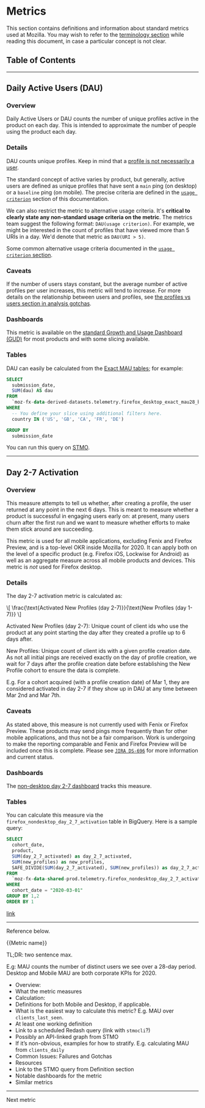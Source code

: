 # Metrics

This section contains definitions and information about standard metrics used at Mozilla.  You may wish to refer to the [terminology section](../concepts/terminology.md) while reading this document, in case a particular concept is not clear.

## Table of Contents

<!-- toc -->

-----

## Daily Active Users (DAU)

### Overview

Daily Active Users or DAU counts the number of unique profiles active in the product on each day.  This is intended to approximate the number of people using the product each day.

### Details

DAU counts unique profiles. Keep in mind that a [profile is not necessarily a user](../concepts/analysis_gotchas.md#profiles-vs-users).

The standard concept of active varies by product, but generally, active users are defined as unique profiles that have sent a `main` ping (on desktop) or a `baseline` ping (on mobile).  The precise criteria are defined in the [`usage criterion`](./usage.md) section of this documentation.

We can also restrict the metric to alternative usage criteria. It's **critical to clearly state any non-standard usage criteria on the metric**. The metrics team suggest the following format: `DAU(usage criterion)`. For example, we might be interested in the count of profiles that have viewed more than 5 URIs in a day. We'd denote that metric as `DAU(URI > 5)`.

Some common alternative usage criteria documented in the [`usage criterion` section](./usage.md).

### Caveats

If the number of users stays constant, but the average number of active profiles per user increases, this metric will tend to increase.  For more details on the relationship between users and profiles, see [the profiles vs users section in analysis gotchas](../concepts/analysis_gotchas.md#profiles-vs-users).

### Dashboards

This metric is available on the [standard Growth and Usage Dashboard (GUD)](https://go.corp.mozilla.com/gud) for most products and with some slicing available.

### Tables

DAU can easily be calculated from the [Exact MAU tables](../datasets/bigquery/exact_mau/reference.md); for example:

```sql
SELECT
  submission_date,
  SUM(dau) AS dau
FROM
  `moz-fx-data-derived-datasets.telemetry.firefox_desktop_exact_mau28_by_dimensions_v1`
WHERE
  -- You define your slice using additional filters here.
  country IN ('US', 'GB', 'CA', 'FR', 'DE')

GROUP BY
  submission_date
```

You can run this query on [STMO](https://sql.telemetry.mozilla.org/queries/72012/source).

---

## Day 2-7 Activation

### Overview

This measure attempts to tell us whether, after creating a profile, the user returned at any point in the next 6 days. This is meant to measure whether a product is successful in engaging users early on: at present, many users churn after the first run and we want to measure whether efforts to make them stick around are succeeding.

This metric is used for all mobile applications, excluding Fenix and Firefox Preview, and is a top-level OKR inside Mozilla for 2020. It can apply both on the level of a specific product (e.g. Firefox iOS, Lockwise for Android) as well as an aggregate measure across all mobile products and devices. This metric is _not_ used for Firefox desktop.

### Details

The day 2-7 activation metric is calculated as:

\\[ \frac{\text{Activated New Profiles (day 2-7)}}{\text{New Profiles (day 1-7)}} \\]

Activated New Profiles (day 2-7): Unique count of client ids who use the product at any point starting the day after they created a profile up to 6 days after.

New Profiles: Unique count of client ids with a given profile creation date. As not all initial pings are received exactly on the day of profile creation, we wait for 7 days after the profile creation date before establishing the New Profile cohort to ensure the data is complete.

E.g. For a cohort acquired (with a profile creation date) of Mar 1, they are considered activated in day 2-7 if they show up in DAU at any time between Mar 2nd and Mar 7th.

### Caveats

As stated above, this measure is not currently used with Fenix or Firefox Preview. These products may send pings more frequently than for other mobile applications, and thus not be a fair comparison. Work is undergoing to make the reporting comparable and Fenix and Firefox Preview will be included once this is complete. Please see [`JIRA DS-696`](https://jira.mozilla.com/browse/DS-696) for more information and current status.

### Dashboards

The [non-desktop day 2-7 dashboard](https://datastudio.google.com/u/0/reporting/1L7dsFyqjT8XZHrYprYS-HCP5_k_gZGIb/page/0iERB) tracks this measure.

### Tables

You can calculate this measure via the `firefox_nondesktop_day_2_7_activation` table in BigQuery. Here is a sample query:

```sql
SELECT
  cohort_date,
  product,
  SUM(day_2_7_activated) as day_2_7_activated,
  SUM(new_profiles) as new_profiles,
  SAFE_DIVIDE(SUM(day_2_7_activated), SUM(new_profiles)) as day_2_7_activation
FROM
  `moz-fx-data-shared-prod.telemetry.firefox_nondesktop_day_2_7_activation`
WHERE
  cohort_date = "2020-03-01"
GROUP BY 1,2
ORDER BY 1
```

[link](https://sql.telemetry.mozilla.org/queries/72054/source)

---

Reference below.

{{Metric name}}

TL;DR: two sentence max.

E.g: MAU counts the number of distinct users we see over a 28-day period. Desktop and Mobile MAU are both corporate KPIs for 2020.

 - Overview:
  - What the metric measures
 - Calculation:
  - Definitions for both Mobile and Desktop, if applicable.
  - What is the easiest way to calculate this metric? E.g. MAU over `clients_last_seen`.
  - At least one working definition
  - Link to a scheduled Redash query (link with `stmocli`?)
  - Possibly an API-linked graph from STMO
  - If it’s non-obvious, examples for how to stratify. E.g. calculating MAU from `clients_daily`
 - Common Issues: Failures and Gotchas
 - Resources
  - Link to the STMO query from Definition section
  - Notable dashboards for the metric
  - Similar metrics

 ----

 Next metric
